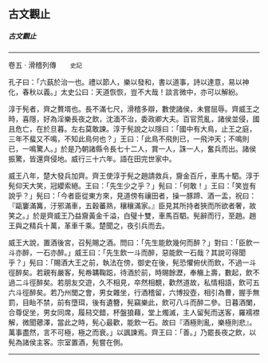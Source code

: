 

## 古文觀止

##### 古文觀止

* * *

卷五 ‧ 滑稽列傳　　`史記`

孔子曰：「六蓺於治一也。禮以節人，樂以發和，書以道事，詩以達意，易以神化，春秋以義。」太史公曰：天道恢恢，豈不大哉！談言微中，亦可以解紛。

淳于髡者，齊之贅壻也。長不滿七尺，滑稽多辯，數使諸侯，未嘗屈辱。齊威王之時，喜隱，好為淫樂長夜之飲，沈湎不治，委政卿大夫。百官荒亂，諸侯並侵，國且危亡，在於旦暮。左右莫敢諫。淳于髡說之以隱曰：「國中有大鳥，止王之庭，三年不蜚又不鳴，不知此鳥何也？」王曰：「此鳥不飛則已，一飛沖天；不鳴則已，一鳴驚人。」於是乃朝諸縣令長七十二人，賞一人，誅一人，奮兵而出。諸侯振驚，皆還齊侵地。威行三十六年。語在田完世家中。

威王八年，楚大發兵加齊。齊王使淳于髡之趙請救兵，齎金百斤，車馬十駟。淳于髡仰天大笑，冠纓索絕。王曰：「先生少之乎？」髡曰：「何敢！」王曰：「笑豈有說乎？」髡曰：「今者臣從東方來，見道傍有禳田者，操一豚蹄、酒一盂，祝曰：『甌窶滿篝，汙邪滿車，五穀蕃熟，穰穰滿家。』臣見其所持者狹而所欲者奢，故笑之。」於是齊威王乃益齎黃金千溢，白璧十雙，車馬百駟。髡辭而行，至趙。趙王與之精兵十萬，革車千乘。楚聞之，夜引兵而去。

威王大說，置酒後宮，召髡賜之酒。問曰：「先生能飲幾何而醉？」對曰：「臣飲一斗亦醉，一石亦醉。」威王曰：「先生飲一斗而醉，惡能飲一石哉？其說可得聞乎？」髡曰：「賜酒大王之前，執法在傍，御史在後，髡恐懼俯伏而飲，不過一斗徑醉矣。若親有嚴客，髡帣韝鞠跽，待酒於前，時賜餘瀝，奉觴上壽，數起，飲不過二斗徑醉矣。若朋友交遊，久不相見，卒然相覩，歡然道故，私情相語，飲可五六斗徑醉矣。若乃州閭之會，男女雜坐，行酒稽留，六博投壺，相引為曹，握手無罰，目眙不禁，前有墮珥，後有遺簪，髡竊樂此，飲可八斗而醉二參。日暮酒闌，合尊促坐，男女同席，履舄交錯，杯盤狼藉，堂上燭滅，主人留髡而送客，羅襦襟解，微聞薌澤，當此之時，髡心最歡，能飲一石。故曰『酒極則亂，樂極則悲』。萬事盡然，言不可極，極之而衰。」以諷諫焉。齊王曰：「善。」乃罷長夜之飲，以髡為諸侯主客。宗室置酒，髡嘗在側。

* * *

